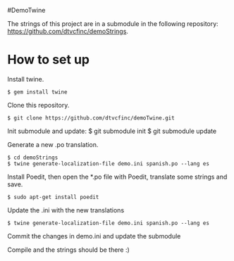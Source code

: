 #DemoTwine

The strings of this project are in a submodule in the following repository: https://github.com/dtvcfinc/demoStrings.

# How to set up

Install twine.

	$ gem install twine

Clone this repository.

	$ git clone https://github.com/dtvcfinc/demoTwine.git
  
Init submodule and update:
  $ git submodule init
  $ git submodule update
  
Generate a new .po translation.

	$ cd demoStrings
	$ twine generate-localization-file demo.ini spanish.po --lang es
  
Install Poedit, then open the *.po file with Poedit, translate some strings and save.

	$ sudo apt-get install poedit
 
Update the .ini with the new translations 

	$ twine generate-localization-file demo.ini spanish.po --lang es

Commit the changes in demo.ini and update the submodule

Compile and the strings should be there :)
